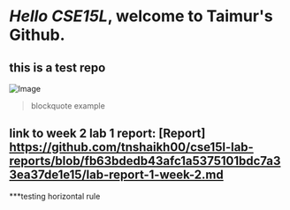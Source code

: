 # *Hello CSE15L*, welcome to **Taimur's Github**.
## this is a test repo
![Image](https://png.pngtree.com/png-clipart/20211024/original/pngtree-trippy-girl-lips-psychedelic-vector-illustrations-png-image_6868817.png)
> blockquote example

## link to week 2 lab 1 report: [Report] https://github.com/tnshaikh00/cse15l-lab-reports/blob/fb63bdedb43afc1a5375101bdc7a33ea37de1e15/lab-report-1-week-2.md

***testing horizontal rule

